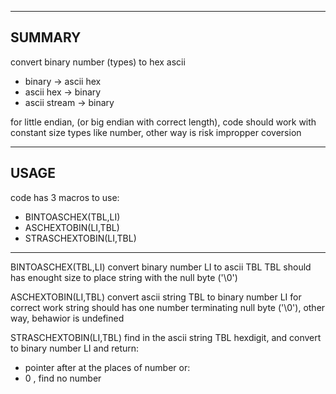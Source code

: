 ------------
SUMMARY
------------
convert binary number (types) to hex ascii

- binary -> ascii hex
- ascii hex -> binary
- ascii stream -> binary
  
for little endian, (or big endian with correct length),
code should work with constant size types like number,
other way is risk impropper coversion

------------
USAGE
------------
code has 3 macros to use:

- BINTOASCHEX(TBL,LI)
- ASCHEXTOBIN(LI,TBL)
- STRASCHEXTOBIN(LI,TBL)

------------

BINTOASCHEX(TBL,LI)
convert binary number LI to ascii TBL
TBL should has enought size to place string with the null byte ('\0')

ASCHEXTOBIN(LI,TBL)
convert ascii string TBL to binary number LI
for correct work string should has one number terminating null byte ('\0'), 
other way, behawior is undefined

STRASCHEXTOBIN(LI,TBL)
find in the ascii string TBL hexdigit, and convert to binary number LI and return:
- pointer after at the places of number or:
- 0 , find no number
